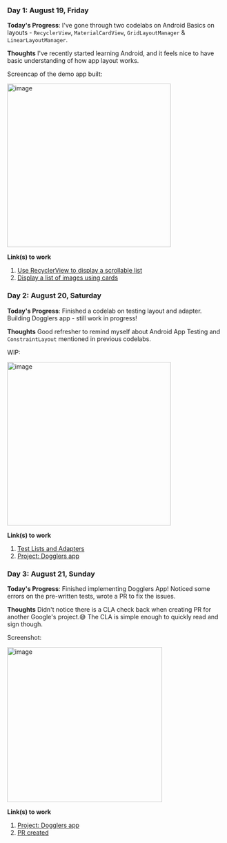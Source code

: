 <!-- # 100 Days Of Code - Log

### Day 0: February 30, 2016 (Example 1)
##### (delete me or comment me out)

**Today's Progress**: Fixed CSS, worked on canvas functionality for the app.

**Thoughts:** I really struggled with CSS, but, overall, I feel like I am slowly getting better at it. Canvas is still new for me, but I managed to figure out some basic functionality.

**Link to work:** [Calculator App](http://www.example.com)

### Day 0: February 30, 2016 (Example 2)
##### (delete me or comment me out)

**Today's Progress**: Fixed CSS, worked on canvas functionality for the app.

**Thoughts**: I really struggled with CSS, but, overall, I feel like I am slowly getting better at it. Canvas is still new for me, but I managed to figure out some basic functionality.

**Link(s) to work**: [Calculator App](http://www.example.com)

### Day 1: August 19, Friday

**Today's Progress**: I've gone through many exercises on FreeCodeCamp.

**Thoughts** I've recently started coding, and it's a great feeling when I finally solve an algorithm challenge after a lot of attempts and hours spent.

**Link(s) to work**
1. [Find the Longest Word in a String](https://www.freecodecamp.com/challenges/find-the-longest-word-in-a-string)
2. [Title Case a Sentence](https://www.freecodecamp.com/challenges/title-case-a-sentence)
-->

### Day 1: August 19, Friday

**Today's Progress**: I've gone through two codelabs on Android Basics on layouts - `RecyclerView`, `MaterialCardView`, `GridLayoutManager` & `LinearLayoutManager`.

**Thoughts** I've recently started learning Android, and it feels nice to have basic understanding of how app layout works.

Screencap of the demo app built:

<img width="379" alt="image" src="https://user-images.githubusercontent.com/17952490/185722166-3888e9b9-5d85-419b-9f96-5134ea68dbad.png">

**Link(s) to work**
1. [Use RecyclerView to display a scrollable list](https://developer.android.com/codelabs/basic-android-kotlin-training-recyclerview-scrollable-list)
2. [Display a list of images using cards](https://developer.android.com/codelabs/basic-android-kotlin-training-display-list-cards)

### Day 2: August 20, Saturday

**Today's Progress**: Finished a codelab on testing layout and adapter. Building Dogglers app - still work in progress!

**Thoughts** Good refresher to remind myself about Android App Testing and `ConstraintLayout` mentioned in previous codelabs.

WIP:

<img width="379" alt="image" src="https://user-images.githubusercontent.com/17952490/185785780-ca5cca60-b0fa-49b2-95e1-0f383af368a1.png">

**Link(s) to work**
1. [Test Lists and Adapters](https://developer.android.com/codelabs/android-basics-kotlin-affirmations-test-lists-and-adapters)
2. [Project: Dogglers app](https://developer.android.com/codelabs/basic-android-kotlin-training-project-dogglers-app)

### Day 3: August 21, Sunday

**Today's Progress**: Finished implementing Dogglers App! Noticed some errors on the pre-written tests, wrote a PR to fix the issues.

**Thoughts** Didn't notice there is a CLA check back when creating PR for another Google's project.😅 The CLA is simple enough to quickly read and sign though.

Screenshot:

<img width="359" alt="image" src="https://user-images.githubusercontent.com/17952490/185818574-5a4ab205-12e5-4de2-8ccc-3da549c0db58.png">

**Link(s) to work**
1. [Project: Dogglers app](https://developer.android.com/codelabs/basic-android-kotlin-training-project-dogglers-app)
2. [PR created](https://github.com/google-developer-training/android-basics-kotlin-dogglers-app/pull/43)
